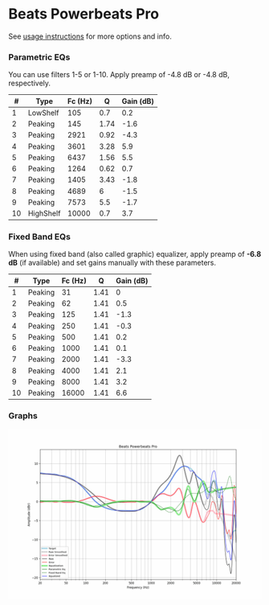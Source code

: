 # Beats Powerbeats Pro
See [usage instructions](https://github.com/jaakkopasanen/AutoEq#usage) for more options and info.

### Parametric EQs
You can use filters 1-5 or 1-10. Apply preamp of -4.8 dB or -4.8 dB, respectively.

|   # | Type      |   Fc (Hz) |    Q |   Gain (dB) |
|-----|-----------|-----------|------|-------------|
|   1 | LowShelf  |       105 | 0.7  |         0.2 |
|   2 | Peaking   |       145 | 1.74 |        -1.6 |
|   3 | Peaking   |      2921 | 0.92 |        -4.3 |
|   4 | Peaking   |      3601 | 3.28 |         5.9 |
|   5 | Peaking   |      6437 | 1.56 |         5.5 |
|   6 | Peaking   |      1264 | 0.62 |         0.7 |
|   7 | Peaking   |      1405 | 3.43 |        -1.8 |
|   8 | Peaking   |      4689 | 6    |        -1.5 |
|   9 | Peaking   |      7573 | 5.5  |        -1.7 |
|  10 | HighShelf |     10000 | 0.7  |         3.7 |

### Fixed Band EQs
When using fixed band (also called graphic) equalizer, apply preamp of **-6.8 dB** (if available) and set gains manually with these parameters.

|   # | Type    |   Fc (Hz) |    Q |   Gain (dB) |
|-----|---------|-----------|------|-------------|
|   1 | Peaking |        31 | 1.41 |         0   |
|   2 | Peaking |        62 | 1.41 |         0.5 |
|   3 | Peaking |       125 | 1.41 |        -1.3 |
|   4 | Peaking |       250 | 1.41 |        -0.3 |
|   5 | Peaking |       500 | 1.41 |         0.2 |
|   6 | Peaking |      1000 | 1.41 |         0.1 |
|   7 | Peaking |      2000 | 1.41 |        -3.3 |
|   8 | Peaking |      4000 | 1.41 |         2.1 |
|   9 | Peaking |      8000 | 1.41 |         3.2 |
|  10 | Peaking |     16000 | 1.41 |         6.6 |

### Graphs
![](./Beats%20Powerbeats%20Pro.png)
